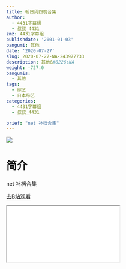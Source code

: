 ```yaml
---
title: 朝日周四晚合集
author:
  - 4431字幕组
  - 叔叔_4431
zmz: 4431字幕组
publishdate: '2001-01-03'
bangumi: 其他
date: '2020-07-27'
slug: 2020-07-27-NA-243977733
description: 其他&#8226;NA
weight: -727.0
bangumis:
  - 其他
tags:
  - 综艺
  - 日本综艺
categories:
  - 4431字幕组
  - 叔叔_4431

brief: "net 补档合集"
---
```

![](https://raw.githubusercontent.com/tcgriffith/owaraisite/master/static/tmpimg/d6710b0a5f23e1db8ce79e8406b31999d59662bf.jpg.480.jpg)
# 简介  
net
补档合集  

[去B站观看](https://www.bilibili.com/video/av243977733/)
<div class ="resp-container"><iframe class="testiframe" src="//player.bilibili.com/player.html?aid=243977733"", scrolling="no", allowfullscreen="true" > </iframe></div> 
